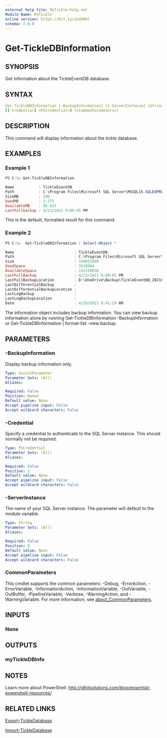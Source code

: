 ```yaml
---
external help file: MyTickle-help.xml
Module Name: MyTickle
online version: https://bit.ly/3sUUH6l
schema: 2.0.0
---
```


# Get-TickleDBInformation

## SYNOPSIS

Get information about the TickleEventDB database.

## SYNTAX

```yaml
Get-TickleDBInformation [-BackupInformation] [[-ServerInstance] <String>]
[[-Credential] <PSCredential>] [<CommonParameters>]
```

## DESCRIPTION

This command will display information about the tickle database.

## EXAMPLES

### Example 1

```powershell
PS C:\> Get-TickleDBInformation

Name           : TickleEventDB
Path           : C:\Program Files\Microsoft SQL Server\MSSQL15.SQLEXPRESS\MSSQL\DATA\TickleEventDB.mdf
SizeMB         : 100
UsedMB         : 3.375
AvailableMB    : 96.625
LastFullbackup : 4/23/2021 9:00:05 PM
```

This is the default, formatted result for this command.

### Example 2

```powershell
PS C:\>  Get-TickleDBInformation | Select-Object *

Name                           : TickleEventDB
Path                           : C:\Program Files\Microsoft SQL Server\MSSQL15.SQLEXPRESS\MSSQL\DATA\TickleEventDB.mdf
Size                           : 104857600
UsedSpace                      : 3538944
AvailableSpace                 : 101318656
LastFullBackup                 : 4/23/2021 9:00:05 PM
LastFullBackupLocation         : D:\OneDrive\Backup\TickleEventDB_20210423.bak
LastDifferentialBackup         :
LastDifferentialBackupLocation :
LastLogBackup                  :
LastLogBackupLocation          :
Date                           : 4/28/2021 8:41:29 AM
```

The information object includes backup information. You can view backup information alone by running Get-TickleDBInformation -BackupInformation or Get-TickleDBInformation | format-list -view backup.

## PARAMETERS

### -BackupInformation

Display backup information only.

```yaml
Type: SwitchParameter
Parameter Sets: (All)
Aliases:

Required: False
Position: Named
Default value: None
Accept pipeline input: False
Accept wildcard characters: False
```

### -Credential

Specify a credential to authenticate to the SQL Server instance. This should normally not be required.

```yaml
Type: PSCredential
Parameter Sets: (All)
Aliases:

Required: False
Position: 1
Default value: None
Accept pipeline input: False
Accept wildcard characters: False
```

### -ServerInstance

The name of your SQL Server instance. The parameter will default to the module variable.

```yaml
Type: String
Parameter Sets: (All)
Aliases:

Required: False
Position: 0
Default value: None
Accept pipeline input: False
Accept wildcard characters: False
```

### CommonParameters

This cmdlet supports the common parameters: -Debug, -ErrorAction, -ErrorVariable, -InformationAction, -InformationVariable, -OutVariable, -OutBuffer, -PipelineVariable, -Verbose, -WarningAction, and -WarningVariable. For more information, see [about_CommonParameters](http://go.microsoft.com/fwlink/?LinkID=113216).

## INPUTS

### None

## OUTPUTS

### myTickleDBInfo

## NOTES

Learn more about PowerShell: http://jdhitsolutions.com/blog/essential-powershell-resources/

## RELATED LINKS

[Export-TickleDatabase](Export-TickleDatabasae.md)

[Import-TickleDatabase](Import-TickleDatabasae.md)
